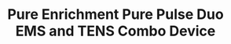 ---
title: > #shorten me
  Pure Enrichment Pure Pulse Duo EMS and TENS Combo Device
name: >
  Pure Enrichment Pure Pulse Duo EMS and TENS Combo Device
buy_now: "https://www.amazon.com/Pure-Enrichment-Pulse-Combo-Device/dp/B0109BBQMK?SubscriptionId=AKIAIA5RBQIWQVTCUEUQ&tag=coldcutdeals-20&linkCode=xm2&camp=2025&creative=165953&creativeASIN=B0109BBQMK"
description_markdown: >-

  - Innovative compact design provides professional-quality therapy for home and travel

  - Includes 8 preset TENS programs, 6 preset EMS programs, an adjustable timer, and dual channel operation with independent intensity controls

  - Easy-to-read LCD display shows the program, therapy mode, intensity level, and time remaining in your treatment session

  - 5-60 minute adjustable timer lets you customize the length of your treatment session so you can achieve the best outcome for your muscles - 60-second automatic shutoff preserves battery life

  - Includes 7 part video series by renowned physical therapist on how to use the device, muscle stimulation & training advice, pain management best practices, pain relieving exercises and more


tweet_id_str: "939393012798455808"
price: "$149.99"
list_price: "$149.99"
deal_price: "$59.99"
you_save: "$90.00 (60%)"
asin: "B0109BBQMK"
image: "https://images-na.ssl-images-amazon.com/images/I/41qEWa35wGL.jpg"
---